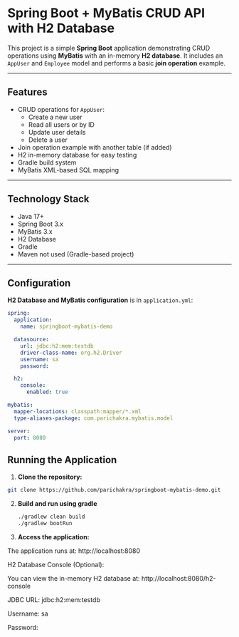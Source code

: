 # Spring Boot + MyBatis CRUD API with H2 Database

This project is a simple **Spring Boot** application demonstrating CRUD operations using **MyBatis** with an in-memory **H2 database**. It includes an `AppUser`  and `Employee` model and performs a basic **join operation** example.

---

## Features

- CRUD operations for `AppUser`:
  - Create a new user
  - Read all users or by ID
  - Update user details
  - Delete a user
- Join operation example with another table (if added)
- H2 in-memory database for easy testing
- Gradle build system
- MyBatis XML-based SQL mapping

---

## Technology Stack

- Java 17+
- Spring Boot 3.x
- MyBatis 3.x
- H2 Database
- Gradle
- Maven not used (Gradle-based project)

---

## Configuration

**H2 Database and MyBatis configuration** is in `application.yml`:

```yaml
spring:
  application:
    name: springboot-mybatis-demo

  datasource:
    url: jdbc:h2:mem:testdb
    driver-class-name: org.h2.Driver
    username: sa
    password:

  h2:
    console:
      enabled: true

mybatis:
  mapper-locations: classpath:mapper/*.xml
  type-aliases-package: com.parichakra.mybatis.model

server:
  port: 8080
```

## Running the Application

1. **Clone the repository:**

```bash
git clone https://github.com/parichakra/springboot-mybatis-demo.git
```


2. **Build and run using gradle**
   ```bash
   ./gradlew clean build
   ./gradlew bootRun
   ```
3. **Access the application:**

The application runs at: http://localhost:8080

H2 Database Console (Optional):

You can view the in-memory H2 database at: http://localhost:8080/h2-console

JDBC URL: jdbc:h2:mem:testdb

Username: sa

Password: 
